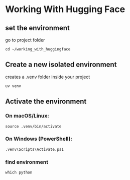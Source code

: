 # Working With Hugging Face

## set the environment 

go to project folder

```
cd ~/working_with_huggingface
```

## Create a new isolated environment

 creates a .venv folder inside your project
```
uv venv
```


## Activate the environment

### On macOS/Linux:


```
source .venv/bin/activate
```


### On Windows (PowerShell):

```
.venv\Scripts\Activate.ps1
```


### find environment 

``` 
which python 
```
